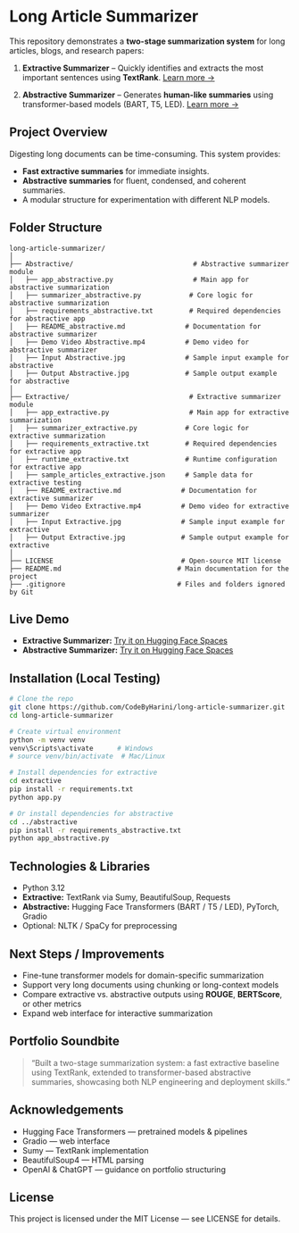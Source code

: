 # Long Article Summarizer

This repository demonstrates a **two-stage summarization system** for long articles, blogs, and research papers:

1. **Extractive Summarizer** – Quickly identifies and extracts the most important sentences using **TextRank**.
   [Learn more →]()

2. **Abstractive Summarizer** – Generates **human-like summaries** using transformer-based models (BART, T5, LED).
   [Learn more →]()


## Project Overview

Digesting long documents can be time-consuming. This system provides:

* **Fast extractive summaries** for immediate insights.
* **Abstractive summaries** for fluent, condensed, and coherent summaries.
* A modular structure for experimentation with different NLP models.



## Folder Structure

```
long-article-summarizer/
│
├── Abstractive/                              # Abstractive summarizer module
│   ├── app_abstractive.py                    # Main app for abstractive summarization
│   ├── summarizer_abstractive.py            # Core logic for abstractive summarization
│   ├── requirements_abstractive.txt         # Required dependencies for abstractive app
│   ├── README_abstractive.md               # Documentation for abstractive summarizer
│   ├── Demo Video Abstractive.mp4          # Demo video for abstractive summarizer
│   ├── Input Abstractive.jpg               # Sample input example for abstractive
│   ├── Output Abstractive.jpg              # Sample output example for abstractive
│
├── Extractive/                              # Extractive summarizer module
│   ├── app_extractive.py                    # Main app for extractive summarization
│   ├── summarizer_extractive.py            # Core logic for extractive summarization
│   ├── requirements_extractive.txt         # Required dependencies for extractive app
│   ├── runtime_extractive.txt              # Runtime configuration for extractive app
│   ├── sample_articles_extractive.json     # Sample data for extractive testing
│   ├── README_extractive.md               # Documentation for extractive summarizer
│   ├── Demo Video Extractive.mp4          # Demo video for extractive summarizer
│   ├── Input Extractive.jpg               # Sample input example for extractive
│   ├── Output Extractive.jpg              # Sample output example for extractive
│
├── LICENSE                                # Open-source MIT license
├── README.md                             # Main documentation for the project
├── .gitignore                            # Files and folders ignored by Git

```

## Live Demo

* **Extractive Summarizer:** [Try it on Hugging Face Spaces](https://huggingface.co/spaces/CodeByHarini/long-article-summarizer-extractive)
* **Abstractive Summarizer:** [Try it on Hugging Face Spaces](https://huggingface.co/spaces/CodeByHarini/long-article-summarizer-abstractive)


## Installation (Local Testing)

```bash
# Clone the repo
git clone https://github.com/CodeByHarini/long-article-summarizer.git
cd long-article-summarizer

# Create virtual environment
python -m venv venv
venv\Scripts\activate      # Windows
# source venv/bin/activate  # Mac/Linux

# Install dependencies for extractive
cd extractive
pip install -r requirements.txt
python app.py

# Or install dependencies for abstractive
cd ../abstractive
pip install -r requirements_abstractive.txt
python app_abstractive.py
```

## Technologies & Libraries

* Python 3.12
* **Extractive:** TextRank via Sumy, BeautifulSoup, Requests
* **Abstractive:** Hugging Face Transformers (BART / T5 / LED), PyTorch, Gradio
* Optional: NLTK / SpaCy for preprocessing


## Next Steps / Improvements

* Fine-tune transformer models for domain-specific summarization
* Support very long documents using chunking or long-context models
* Compare extractive vs. abstractive outputs using **ROUGE**, **BERTScore**, or other metrics
* Expand web interface for interactive summarization


## Portfolio Soundbite

> “Built a two-stage summarization system: a fast extractive baseline using TextRank, extended to transformer-based abstractive summaries, showcasing both NLP engineering and deployment skills.”


## Acknowledgements

* Hugging Face Transformers — pretrained models & pipelines
* Gradio — web interface
* Sumy — TextRank implementation
* BeautifulSoup4 — HTML parsing
* OpenAI & ChatGPT — guidance on portfolio structuring


## License

This project is licensed under the MIT License — see LICENSE for details.

